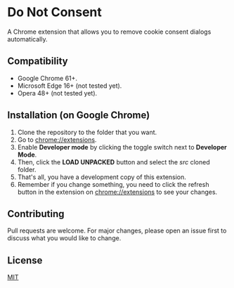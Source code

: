 # Do Not Consent

A Chrome extension that allows you to remove cookie consent dialogs automatically.

## Compatibility

- Google Chrome 61+.
- Microsoft Edge 16+ (not tested yet).
- Opera 48+ (not tested yet).

## Installation (on Google Chrome)

1. Clone the repository to the folder that you want.
2. Go to [chrome://extensions](chrome://extensions).
3. Enable **Developer mode** by clicking the toggle switch next to **Developer Mode**.
4. Then, click the **LOAD UNPACKED** button and select the *src* cloned folder.
5. That's all, you have a development copy of this extension.
6. Remember if you change something, you need to click the refresh button in the extension on [chrome://extensions](chrome://extensions) to see your changes.

## Contributing

Pull requests are welcome. For major changes, please open an issue first to discuss what you would like to change.

## License

[MIT](https://choosealicense.com/licenses/mit/)
